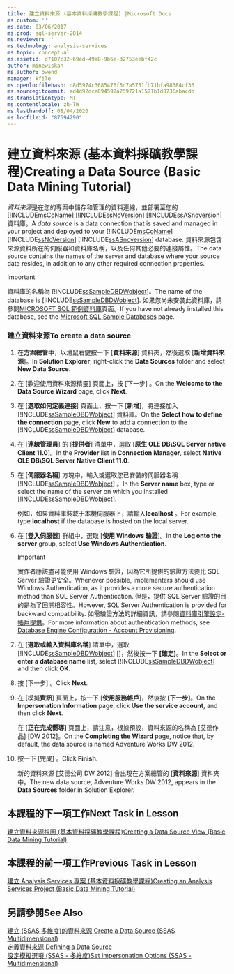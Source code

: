 ```yaml
---
title: 建立資料來源 (基本資料採礦教學課程) |Microsoft Docs
ms.custom: ''
ms.date: 03/06/2017
ms.prod: sql-server-2014
ms.reviewer: ''
ms.technology: analysis-services
ms.topic: conceptual
ms.assetid: d7107c32-69ed-49a8-9b6e-32753eebf42c
author: minewiskan
ms.author: owend
manager: kfile
ms.openlocfilehash: d8d5974c3685476f5d7a5751fb71bfa98384cf36
ms.sourcegitcommit: ad4d92dce894592a259721a1571b1d8736abacdb
ms.translationtype: MT
ms.contentlocale: zh-TW
ms.lasthandoff: 08/04/2020
ms.locfileid: "87594290"
---
```

# <a name="creating-a-data-source-basic-data-mining-tutorial"></a><span data-ttu-id="7fe77-102">建立資料來源 (基本資料採礦教學課程)</span><span class="sxs-lookup"><span data-stu-id="7fe77-102">Creating a Data Source (Basic Data Mining Tutorial)</span></span>
  <span data-ttu-id="7fe77-103">*資料來源*是在您的專案中儲存和管理的資料連線，並部署至您的 [!INCLUDE[msCoName](../includes/msconame-md.md)] [!INCLUDE[ssNoVersion](../includes/ssnoversion-md.md)] [!INCLUDE[ssASnoversion](../includes/ssasnoversion-md.md)] 資料庫。</span><span class="sxs-lookup"><span data-stu-id="7fe77-103">A *data source* is a data connection that is saved and managed in your project and deployed to your [!INCLUDE[msCoName](../includes/msconame-md.md)] [!INCLUDE[ssNoVersion](../includes/ssnoversion-md.md)] [!INCLUDE[ssASnoversion](../includes/ssasnoversion-md.md)] database.</span></span> <span data-ttu-id="7fe77-104">資料來源包含來源資料所在的伺服器和資料庫名稱，以及任何其他必要的連接屬性。</span><span class="sxs-lookup"><span data-stu-id="7fe77-104">The data source contains the names of the server and database where your source data resides, in addition to any other required connection properties.</span></span>  
  
> [!IMPORTANT]  
>  <span data-ttu-id="7fe77-105">資料庫的名稱為 [!INCLUDE[ssSampleDBDWobject](../includes/sssampledbdwobject-md.md)]。</span><span class="sxs-lookup"><span data-stu-id="7fe77-105">The name of the database is [!INCLUDE[ssSampleDBDWobject](../includes/sssampledbdwobject-md.md)].</span></span> <span data-ttu-id="7fe77-106">如果您尚未安裝此資料庫，請參閱[MICROSOFT SQL 範例資料庫](https://go.microsoft.com/fwlink/?LinkId=88417)頁面。</span><span class="sxs-lookup"><span data-stu-id="7fe77-106">If you have not already installed this database, see the [Microsoft SQL Sample Databases](https://go.microsoft.com/fwlink/?LinkId=88417) page.</span></span>  
  
### <a name="to-create-a-data-source"></a><span data-ttu-id="7fe77-107">建立資料來源</span><span class="sxs-lookup"><span data-stu-id="7fe77-107">To create a data source</span></span>  
  
1.  <span data-ttu-id="7fe77-108">在**方案總管**中，以滑鼠右鍵按一下 [**資料來源**] 資料夾，然後選取 [**新增資料來源**]。</span><span class="sxs-lookup"><span data-stu-id="7fe77-108">In **Solution Explorer**, right-click the **Data Sources** folder and select **New Data Source**.</span></span>  
  
2.  <span data-ttu-id="7fe77-109">在 [歡迎使用資料來源精靈]  頁面上，按 [下一步] 。</span><span class="sxs-lookup"><span data-stu-id="7fe77-109">On the **Welcome to the Data Source Wizard** page, click **Next**.</span></span>  
  
3.  <span data-ttu-id="7fe77-110">在 [**選取如何定義連接**] 頁面上，按一下 [**新增**]，將連接加入 [!INCLUDE[ssSampleDBDWobject](../includes/sssampledbdwobject-md.md)] 資料庫。</span><span class="sxs-lookup"><span data-stu-id="7fe77-110">On the **Select how to define the connection** page, click **New** to add a connection to the [!INCLUDE[ssSampleDBDWobject](../includes/sssampledbdwobject-md.md)] database.</span></span>  
  
4.  <span data-ttu-id="7fe77-111">在 [**連線管理員**] 的 [**提供者**] 清單中，選取 [**原生 OLE DB\SQL Server native Client 11.0**]。</span><span class="sxs-lookup"><span data-stu-id="7fe77-111">In the **Provider** list in **Connection Manager**, select **Native OLE DB\SQL Server Native Client 11.0**.</span></span>  
  
5.  <span data-ttu-id="7fe77-112">在 [**伺服器名稱**] 方塊中，輸入或選取您已安裝的伺服器名稱 [!INCLUDE[ssSampleDBDWobject](../includes/sssampledbdwobject-md.md)] 。</span><span class="sxs-lookup"><span data-stu-id="7fe77-112">In the **Server name** box, type or select the name of the server on which you installed [!INCLUDE[ssSampleDBDWobject](../includes/sssampledbdwobject-md.md)].</span></span>  
  
     <span data-ttu-id="7fe77-113">例如，如果資料庫裝載于本機伺服器上，請輸入**localhost** 。</span><span class="sxs-lookup"><span data-stu-id="7fe77-113">For example, type **localhost** if the database is hosted on the local server.</span></span>  
  
6.  <span data-ttu-id="7fe77-114">在 [**登入伺服器**] 群組中，選取 [**使用 Windows 驗證**]。</span><span class="sxs-lookup"><span data-stu-id="7fe77-114">In the **Log onto the server** group, select **Use Windows Authentication**.</span></span>  
  
    > [!IMPORTANT]  
    >  <span data-ttu-id="7fe77-115">實作者應該盡可能使用 Windows 驗證，因為它所提供的驗證方法要比 SQL Server 驗證更安全。</span><span class="sxs-lookup"><span data-stu-id="7fe77-115">Whenever possible, implementers should use Windows Authentication, as it provides a more secure authentication method than SQL Server Authentication.</span></span> <span data-ttu-id="7fe77-116">但是，提供 SQL Server 驗證的目的是為了回溯相容性。</span><span class="sxs-lookup"><span data-stu-id="7fe77-116">However, SQL Server Authentication is provided for backward compatibility.</span></span> <span data-ttu-id="7fe77-117">如需驗證方法的詳細資訊，請參閱[資料庫引擎設定-帳戶提供](../../2014/sql-server/install/database-engine-configuration-account-provisioning.md)。</span><span class="sxs-lookup"><span data-stu-id="7fe77-117">For more information about authentication methods, see [Database Engine Configuration - Account Provisioning](../../2014/sql-server/install/database-engine-configuration-account-provisioning.md).</span></span>  
  
7.  <span data-ttu-id="7fe77-118">在 [**選取或輸入資料庫名稱**] 清單中，選取 [!INCLUDE[ssSampleDBDWobject](../includes/sssampledbdwobject-md.md)] []，然後按一下 **[確定]**。</span><span class="sxs-lookup"><span data-stu-id="7fe77-118">In the **Select or enter a database name** list, select [!INCLUDE[ssSampleDBDWobject](../includes/sssampledbdwobject-md.md)] and then click **OK**.</span></span>  
  
8.  <span data-ttu-id="7fe77-119">按 [下一步] 。</span><span class="sxs-lookup"><span data-stu-id="7fe77-119">Click **Next**.</span></span>  
  
9. <span data-ttu-id="7fe77-120">在 [模擬**資訊**] 頁面上，按一下 [**使用服務帳戶**]，然後按 **[下一步]**。</span><span class="sxs-lookup"><span data-stu-id="7fe77-120">On the **Impersonation Information** page, click **Use the service account**, and then click **Next**.</span></span>  
  
     <span data-ttu-id="7fe77-121">在 [**正在完成嚮導]** 頁面上，請注意，根據預設，資料來源的名稱為 [艾德作品] [DW 2012]。</span><span class="sxs-lookup"><span data-stu-id="7fe77-121">On the **Completing the Wizard** page, notice that, by default, the data source is named Adventure Works DW 2012.</span></span>  
  
10. <span data-ttu-id="7fe77-122">按一下 [完成] 。</span><span class="sxs-lookup"><span data-stu-id="7fe77-122">Click **Finish**.</span></span>  
  
     <span data-ttu-id="7fe77-123">新的資料來源 [艾德公司 DW 2012] 會出現在方案總管的 [**資料來源**] 資料夾中。</span><span class="sxs-lookup"><span data-stu-id="7fe77-123">The new data source, Adventure Works DW 2012, appears in the **Data Sources** folder in Solution Explorer.</span></span>  
  
## <a name="next-task-in-lesson"></a><span data-ttu-id="7fe77-124">本課程的下一項工作</span><span class="sxs-lookup"><span data-stu-id="7fe77-124">Next Task in Lesson</span></span>  
 [<span data-ttu-id="7fe77-125">建立資料來源視圖 &#40;基本資料採礦教學課程&#41;</span><span class="sxs-lookup"><span data-stu-id="7fe77-125">Creating a Data Source View &#40;Basic Data Mining Tutorial&#41;</span></span>](../../2014/tutorials/creating-a-data-source-view-basic-data-mining-tutorial.md)  
  
## <a name="previous-task-in-lesson"></a><span data-ttu-id="7fe77-126">本課程的前一項工作</span><span class="sxs-lookup"><span data-stu-id="7fe77-126">Previous Task in Lesson</span></span>  
 [<span data-ttu-id="7fe77-127">建立 Analysis Services 專案 &#40;基本資料採礦教學課程&#41;</span><span class="sxs-lookup"><span data-stu-id="7fe77-127">Creating an Analysis Services Project &#40;Basic Data Mining Tutorial&#41;</span></span>](../../2014/tutorials/creating-an-analysis-services-project-basic-data-mining-tutorial.md)  
  
## <a name="see-also"></a><span data-ttu-id="7fe77-128">另請參閱</span><span class="sxs-lookup"><span data-stu-id="7fe77-128">See Also</span></span>  
 <span data-ttu-id="7fe77-129">[建立 &#40;SSAS 多維度&#41;的資料來源](https://docs.microsoft.com/analysis-services/multidimensional-models/create-a-data-source-ssas-multidimensional) </span><span class="sxs-lookup"><span data-stu-id="7fe77-129">[Create a Data Source &#40;SSAS Multidimensional&#41;](https://docs.microsoft.com/analysis-services/multidimensional-models/create-a-data-source-ssas-multidimensional) </span></span>  
 <span data-ttu-id="7fe77-130">[定義資料來源](../analysis-services/lesson-1-2-defining-a-data-source.md) </span><span class="sxs-lookup"><span data-stu-id="7fe77-130">[Defining a Data Source](../analysis-services/lesson-1-2-defining-a-data-source.md) </span></span>  
 [<span data-ttu-id="7fe77-131">設定模擬選項 &#40;SSAS - 多維度&#41;</span><span class="sxs-lookup"><span data-stu-id="7fe77-131">Set Impersonation Options &#40;SSAS - Multidimensional&#41;</span></span>](https://docs.microsoft.com/analysis-services/multidimensional-models/set-impersonation-options-ssas-multidimensional)  
  
  

